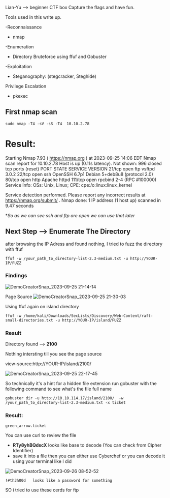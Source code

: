 Lian-Yu --> beginner CTF box Capture the flags and have fun.

Tools used in this write up.

-Reconnaissance
  * nmap

-Enumeration
 * Directory Bruteforce using ffuf and Gobuster

-Exploitation
 * Steganography:
 (stegcracker, Steghide)

Privilege Escalation
 * pkexec



   
## First nmap scan
```
sudo nmap -T4 -sV -sS -T4  10.10.2.78
```

# Result:

Starting Nmap 7.93 ( https://nmap.org ) at 2023-09-25 14:06 EDT
Nmap scan report for 10.10.2.78
Host is up (0.11s latency).
Not shown: 996 closed tcp ports (reset)
PORT    STATE SERVICE VERSION
21/tcp  open  ftp     vsftpd 3.0.2
22/tcp  open  ssh     OpenSSH 6.7p1 Debian 5+deb8u8 (protocol 2.0)
80/tcp  open  http    Apache httpd
111/tcp open  rpcbind 2-4 (RPC #100000)
Service Info: OSs: Unix, Linux; CPE: cpe:/o:linux:linux_kernel

Service detection performed. Please report any incorrect results at https://nmap.org/submit/ .
Nmap done: 1 IP address (1 host up) scanned in 9.47 seconds



**So as we can see ssh and ftp are open we can use that later*

## Next Step --> Enumerate The Directory


after browsing the IP Adress and found nothing, I tried to fuzz the directory with ffuf

```
ffuf -w /your_path_to_directory-list-2.3-medium.txt -u http://YOUR-IP/FUZZ
```

### Findings
![DemoCreatorSnap_2023-09-25 21-14-14](https://github.com/orkets/orkets/assets/111442711/82bfcde2-ada8-4332-86bf-cb2922caa852)

Page Source
![DemoCreatorSnap_2023-09-25 21-30-03](https://github.com/orkets/orkets/assets/111442711/2ec06634-9c85-4369-9347-6f3fb32d6722)


Using ffuf again on island directory 
```
ffuf -w /home/kali/Downloads/SecLists/Discovery/Web-Content/raft-small-directories.txt -u http://YOUR-IP/island/FUZZ
``` 
### Result

Directory found --> **2100**

Nothing intersting till you see the page source 

view-source:http://YOUR-IP/island/2100/

![DemoCreatorSnap_2023-09-25 22-17-45](https://github.com/orkets/orkets/assets/111442711/0a3eee78-1b8d-407a-afc4-be3aebed6395)


So technically it's a hint for a hidden file extension run gobuster with the following command to see what's the file full name 
```
gobuster dir -u http://10.10.114.17/island/2100/  -w  /your_path_to_directory-list-2.3-medium.txt -x ticket 
```

### Result: 
```
green_arrow.ticket
```

You can use curl to review the file 
- **RTy8yhBQdscX** looks like base to decode (You can check from Cipher Identifier)
- save it into a file then you can either use Cyberchef or you can decode it using your terminal like I did

![DemoCreatorSnap_2023-09-26 08-52-52](https://github.com/orkets/orkets/assets/111442711/83ccfe09-b423-4037-b0a9-1324761d2459)


```
!#th3h00d   looks like a password for something 
```

SO i tried to use these cerds for ftp















